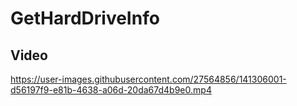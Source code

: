 # GetHardDriveInfo




## Video


https://user-images.githubusercontent.com/27564856/141306001-d56197f9-e81b-4638-a06d-20da67d4b9e0.mp4


